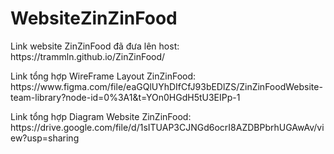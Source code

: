 # WebsiteZinZinFood
<p>Link website ZinZinFood đã đưa lên host: https://trammln.github.io/ZinZinFood/</p>
<p>Link tổng hợp WireFrame Layout ZinZinFood: https://www.figma.com/file/eaGQlUYhDIfCfJ93bEDlZS/ZinZinFoodWebsite-team-library?node-id=0%3A1&t=YOn0HGdH5tU3EIPp-1</p>
<p>Link tổng hợp Diagram Website ZinZinFood: https://drive.google.com/file/d/1sITUAP3CJNGd6ocrI8AZDBPbrhUGAwAv/view?usp=sharing</p>
